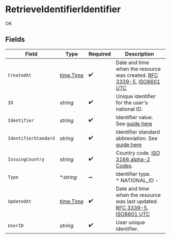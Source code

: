 # RetrieveIdentifierIdentifier

OK


## Fields

| Field                                                                                                                                                                                            | Type                                                                                                                                                                                             | Required                                                                                                                                                                                         | Description                                                                                                                                                                                      |
| ------------------------------------------------------------------------------------------------------------------------------------------------------------------------------------------------ | ------------------------------------------------------------------------------------------------------------------------------------------------------------------------------------------------ | ------------------------------------------------------------------------------------------------------------------------------------------------------------------------------------------------ | ------------------------------------------------------------------------------------------------------------------------------------------------------------------------------------------------ |
| `CreatedAt`                                                                                                                                                                                      | [time.Time](https://pkg.go.dev/time#Time)                                                                                                                                                        | :heavy_check_mark:                                                                                                                                                                               | Date and time when the resource was created. [RFC 3339-5](https://datatracker.ietf.org/doc/html/rfc3339#section-5.6), [ISO8601 UTC](https://www.iso.org/iso-8601-date-and-time-format.html)      |
| `ID`                                                                                                                                                                                             | *string*                                                                                                                                                                                         | :heavy_check_mark:                                                                                                                                                                               | Unique identifier for the user's national ID.                                                                                                                                                    |
| `Identifier`                                                                                                                                                                                     | *string*                                                                                                                                                                                         | :heavy_check_mark:                                                                                                                                                                               | Identifier value. See [guide here](/guides/users_and_accounts/identifiers.md)                                                                                                                    |
| `IdentifierStandard`                                                                                                                                                                             | *string*                                                                                                                                                                                         | :heavy_check_mark:                                                                                                                                                                               | Identifier standard abbreviation. See [guide here](/guides/users_and_accounts/identifiers.md)                                                                                                    |
| `IssuingCountry`                                                                                                                                                                                 | *string*                                                                                                                                                                                         | :heavy_check_mark:                                                                                                                                                                               | Country code. [ISO 3166 alpha-2 Codes](https://en.wikipedia.org/wiki/ISO_3166-1_alpha-2).                                                                                                        |
| `Type`                                                                                                                                                                                           | **string*                                                                                                                                                                                        | :heavy_minus_sign:                                                                                                                                                                               | Identifier type.<br/>* NATIONAL_ID -                                                                                                                                                             |
| `UpdatedAt`                                                                                                                                                                                      | [time.Time](https://pkg.go.dev/time#Time)                                                                                                                                                        | :heavy_check_mark:                                                                                                                                                                               | Date and time when the resource was last updated. [RFC 3339-5](https://datatracker.ietf.org/doc/html/rfc3339#section-5.6), [ISO8601 UTC](https://www.iso.org/iso-8601-date-and-time-format.html) |
| `UserID`                                                                                                                                                                                         | *string*                                                                                                                                                                                         | :heavy_check_mark:                                                                                                                                                                               | User unique identifier.                                                                                                                                                                          |